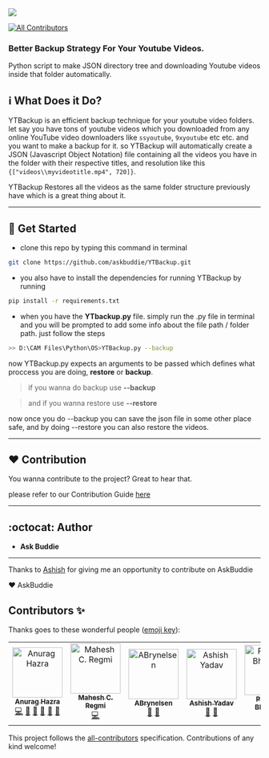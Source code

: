 <img align="center" src="./assets/logo.png" />


[![All Contributors](https://img.shields.io/badge/all_contributors-5-orange.svg?style=flat-square)](#contributors)

### **Better Backup Strategy For Your Youtube Videos.**

Python script to make JSON directory tree and downloading Youtube videos inside that folder automatically.

## :information_source: What Does it Do?
YTBackup is an efficient backup technique for your youtube video folders.
let say you have tons of youtube videos which you downloaded from any online YouTube video downloaders like ``ssyoutube``, ``9xyoutube`` etc etc. and you want to make a backup for it. so YTBackup will automatically create a JSON (Javascript Object Notation) file containing all the videos you have in the folder with their respective titles, and resolution like this ``{["videos\\myvideotitle.mp4", 720]}``.

YTBackup Restores all the videos as the same folder structure previously have which is a great thing about it.



----------

## :floppy_disk: Get Started

* clone this repo by typing this command in terminal

```bash
git clone https://github.com/askbuddie/YTBackup.git
```

* you also have to install the dependencies for running YTBackup by running

```bash
pip install -r requirements.txt
```

* when you have the **YTbackup.py** file. simply run the .py file in terminal and you will be prompted to add some info about the file path / folder path. just follow the steps

```bash
>> D:\CAM Files\Python\OS>YTBackup.py --backup
```

now YTBackup.py expects an arguments to be passed which defines what proccess you are doing, **restore** or **backup**.

> if you wanna do backup use **--backup**

> and if you wanna restore use **--restore** 

now once you do --backup you can save the json file in some other place safe, and by doing --restore you can also restore the videos.

----------

## :heart: Contribution
You wanna contribute to the project? Great to hear that.

please refer to our Contribution Guide [here](./CONTRIBUTING.md)

-----------

## :octocat: Author

- **Ask Buddie**

-----------

Thanks to [Ashish](https://github.com/ashiishme) for giving me an opportunity to contribute on AskBuddie

:heart: AskBuddie

## Contributors ✨

Thanks goes to these wonderful people ([emoji key](https://allcontributors.org/docs/en/emoji-key)):

<!-- ALL-CONTRIBUTORS-LIST:START - Do not remove or modify this section -->
<!-- prettier-ignore -->
<table>
  <tr>
    <td align="center"><a href="http://anuraghazra.github.io"><img src="https://avatars3.githubusercontent.com/u/35374649?v=4" width="100px;" alt="Anurag Hazra"/><br /><sub><b>Anurag Hazra</b></sub></a><br /><a href="https://github.com/askbuddie/YTBackup/commits?author=anuraghazra" title="Code">💻</a> <a href="https://github.com/askbuddie/YTBackup/commits?author=anuraghazra" title="Documentation">📖</a> <a href="#design-anuraghazra" title="Design">🎨</a> <a href="#ideas-anuraghazra" title="Ideas, Planning, & Feedback">🤔</a> <a href="#maintenance-anuraghazra" title="Maintenance">🚧</a> <a href="#tool-anuraghazra" title="Tools">🔧</a></td>
    <td align="center"><a href="http://geekyarthurs.github.io"><img src="https://avatars0.githubusercontent.com/u/36955694?v=4" width="100px;" alt="Mahesh C. Regmi"/><br /><sub><b>Mahesh C. Regmi</b></sub></a><br /><a href="https://github.com/askbuddie/YTBackup/commits?author=geekyarthurs" title="Code">💻</a></td>
    <td align="center"><a href="https://github.com/ABrynelsen"><img src="https://avatars3.githubusercontent.com/u/17970380?v=4" width="100px;" alt="ABrynelsen"/><br /><sub><b>ABrynelsen</b></sub></a><br /><a href="https://github.com/askbuddie/YTBackup/commits?author=ABrynelsen" title="Documentation">📖</a> <a href="https://github.com/askbuddie/YTBackup/issues?q=author%3AABrynelsen" title="Bug reports">🐛</a></td>
    <td align="center"><a href="http://www.ashiish.me"><img src="https://avatars3.githubusercontent.com/u/18111862?v=4" width="100px;" alt="Ashish Yadav"/><br /><sub><b>Ashish Yadav</b></sub></a><br /><a href="https://github.com/askbuddie/YTBackup/commits?author=ashiishme" title="Documentation">📖</a> <a href="#maintenance-ashiishme" title="Maintenance">🚧</a></td>
    <td align="center"><a href="https://www.pradeepbhattarai.me"><img src="https://avatars3.githubusercontent.com/u/29733866?v=4" width="100px;" alt="Pradeep Bhattarai"/><br /><sub><b>Pradeep Bhattarai</b></sub></a><br /><a href="https://github.com/askbuddie/YTBackup/commits?author=pr0d33p" title="Documentation">📖</a> <a href="https://github.com/askbuddie/YTBackup/issues?q=author%3Apr0d33p" title="Bug reports">🐛</a></td>
  </tr>
</table>

<!-- ALL-CONTRIBUTORS-LIST:END -->

This project follows the [all-contributors](https://github.com/all-contributors/all-contributors) specification. Contributions of any kind welcome!
